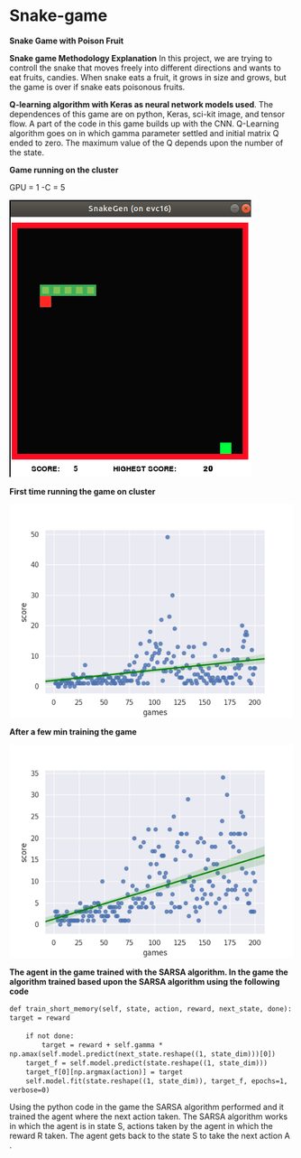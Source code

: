 # Snake-game
**Snake Game with Poison Fruit**

**Snake game Methodology Explanation** 
In this project, we are trying to controll the snake that moves freely into different directions and wants to eat fruits, candies. When snake eats a fruit, it grows in size and grows, but the game is over if snake eats poisonous fruits.  

**Q-learning algorithm with Keras as neural network models used**. 
The dependences of this game are on python, Keras, sci-kit image, and tensor flow. A part of the code in this game builds up with the CNN. Q-Learning algorithm goes on in which gamma parameter settled and initial matrix Q ended to zero. The maximum value of the Q depends upon the number of the state.
 
**Game running on the cluster**

GPU = 1 -C = 5


![GitHub Logo](./GameRunning.png)

**First time running the game on cluster**

![GitHub Logo](./Figure0_003.png)     


**After a few min training the game**

![GitHub Logo](./FewTimeTr.png)


**The agent in the game trained with the SARSA algorithm. In
the game the algorithm trained based upon the SARSA algorithm using the following code**

    def train_short_memory(self, state, action, reward, next_state, done):
    target = reward

        if not done:
            target = reward + self.gamma *
    np.amax(self.model.predict(next_state.reshape((1, state_dim)))[0])
        target_f = self.model.predict(state.reshape((1, state_dim)))
        target_f[0][np.argmax(action)] = target
        self.model.fit(state.reshape((1, state_dim)), target_f, epochs=1, verbose=0)
    
Using the python code in the game the SARSA algorithm performed and it trained the agent
where the next action taken. The SARSA algorithm works in which the agent is in state S,
actions taken by the agent in which the reward R taken. The agent gets back to the state S to take
the next action A .







